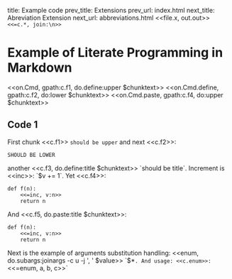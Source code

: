 title:      Example code
prev_title: Extensions
prev_url:   index.html
next_title: Abreviation Extension
next_url:   abbreviations.html
<<file.x, out.out>> `<<=c.*, join:\n>>`

Example of Literate Programming in Markdown
===========================================

<<on.Cmd, gpath:c.f1, do.define:upper $chunktext>>
<<on.Cmd.define, gpath:c.f2, do:lower $chunktext>>
<<on.Cmd.paste, gpath:c.f4, do:upper $chunktext>>

Code 1
------

First chunk <<c.f1>> `should be upper` and next <<c.f2>>:

    SHOULD BE LOWER

another <<c.f3, do.define:title $chunktext>> `should be title`.
Increment is <<inc>>: `$v += 1`.
Yet <<c.f4>>:

    def f(n):
        <<=inc, v:n>>
        return n

And <<c.f5, do.paste:title $chunktext>>:

    def f(n):
        <<=inc, v:n>>
        return n

Next is the example of arguments substitution handling:
<<enum, do.subargs:joinargs -c u -j '\, ' $value>> `$*`. And usage:
<<c.enum>>: `<<=enum, a, b, c>>`
